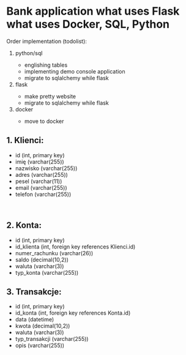<h1>Bank application what uses Flask what uses Docker, SQL, Python</h1>
Order implementation (todolist):
<ol>
  <li>python/sql</li>
  <ul>
    <li>englishing tables</li>
    <li>implementing demo console application</li>
    <li>migrate to sqlalchemy while flask</li>
  </ul>
  <li>flask</li>
  <ul>
    <li>make pretty website</li>
    <li>migrate to sqlalchemy while flask</li>
  </ul>
  <li>docker</li>
  <ul>
    <li>move to docker</li>
  </ul>
</ol>
<h2>1. Klienci:</h2>
<ul>
  <li>id (int, primary key)</li>
  <li>imię (varchar(255))</li>
  <li>nazwisko (varchar(255))</li>
  <li>adres (varchar(255))</li>
  <li>pesel (varchar(11))</li>
  <li>email (varchar(255))</li>
  <li>telefon (varchar(255))</li>
</ul>
<br/>
<h2>2. Konta:</h2>
<ul>
  <li>id (int, primary key)</li>
  <li>id_klienta (int, foreign key references Klienci.id)</li>
  <li>numer_rachunku (varchar(26))</li>
  <li>saldo (decimal(10,2))</li>
  <li>waluta (varchar(3))</li>
  <li>typ_konta (varchar(255))</li>
</ul>
<h2>3. Transakcje:</h2>
<ul>
  <li>id (int, primary key)</li>
  <li>id_konta (int, foreign key references Konta.id)</li>
  <li>data (datetime)</li>
  <li>kwota (decimal(10,2))</li>
  <li>waluta (varchar(3))</li>
  <li>typ_transakcji (varchar(255))</li>
  <li>opis (varchar(255))</li>
</ul>
